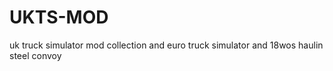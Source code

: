 # UKTS-MOD
uk truck simulator mod collection and euro truck simulator and 18wos haulin steel convoy
